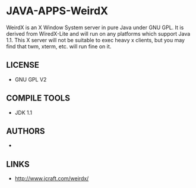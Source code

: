 # JAVA-APPS-WeirdX
WeirdX is an X Window System server in pure Java under GNU GPL. It is derived from WiredX-Lite and will run on any platforms which support Java 1.1. This X server will not be suitable to exec heavy x clients, but you may find that twm, xterm, etc. will run fine on it. 

## LICENSE
* GNU GPL V2

## COMPILE TOOLS
* JDK 1.1
 
## AUTHORS
* 

## LINKS
* http://www.jcraft.com/weirdx/
